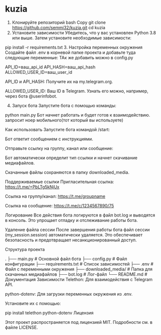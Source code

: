 # kuzia
1. Клонируйте репозиторий
bash
Copy
git clone https://github.com/semmi32/kuzia.git
cd kuzia
2. Установите зависимости
Убедитесь, что у вас установлен Python 3.8 или выше. Затем установите необходимые зависимости:


pip install -r requirements.txt
3. Настройка переменных окружения
Создайте файл .env в корневой папке проекта и добавьте туда следующие переменные:
ТАк же добавить можно в config.py

API_ID=ваш_api_id
API_HASH=ваш_api_hash
ALLOWED_USER_ID=ваш_user_id

API_ID и API_HASH: Получите их на my.telegram.org.

ALLOWED_USER_ID: Ваш ID в Telegram. Узнать его можно, например, через бота @userinfobot.

4. Запуск бота
Запустите бота с помощью команды:


python main.py
Бот начнет работать и будет готов к взаимодействию.
запросит ноер мобильного(тот который вы используете)

Как использовать
Запустите бота командой /start:

Бот ответит сообщением с инструкциями.

Отправьте ссылку на группу, канал или сообщение:

Бот автоматически определит тип ссылки и начнет скачивание медиафайлов.

Скачанные файлы сохраняются в папку downloaded_media.

Поддерживаемые ссылки
Пригласительная ссылка: https://t.me/+PbLTg5kNjUx

Ссылка на группу/канал: https://t.me/groupname

Ссылка на сообщение: https://t.me/c/1234567890/75

Логирование
Все действия бота логируются в файл bot.log и выводятся в консоль. Это упрощает отладку и отслеживание работы бота.

Удаление файла сессии
После завершения работы бота файл сессии (my_session.session) автоматически удаляется. Это обеспечивает безопасность и предотвращает несанкционированный доступ.

Структура проекта

.
├── main.py                # Основной файл бота
├── config.py             # Файл конфигурации
├── requirements.txt      # Список зависимостей
├── .env                  # Файл с переменными окружения
├── downloaded_media/     # Папка для скачанных медиафайлов
├── bot.log               # Лог-файл
└── README.md             # Документация
Зависимости
Telethon: Для взаимодействия с Telegram API.

python-dotenv: Для загрузки переменных окружения из .env.

Установите их с помощью:

pip install telethon python-dotenv
Лицензия

Этот проект распространяется под лицензией MIT. Подробности см. в файле LICENSE.
